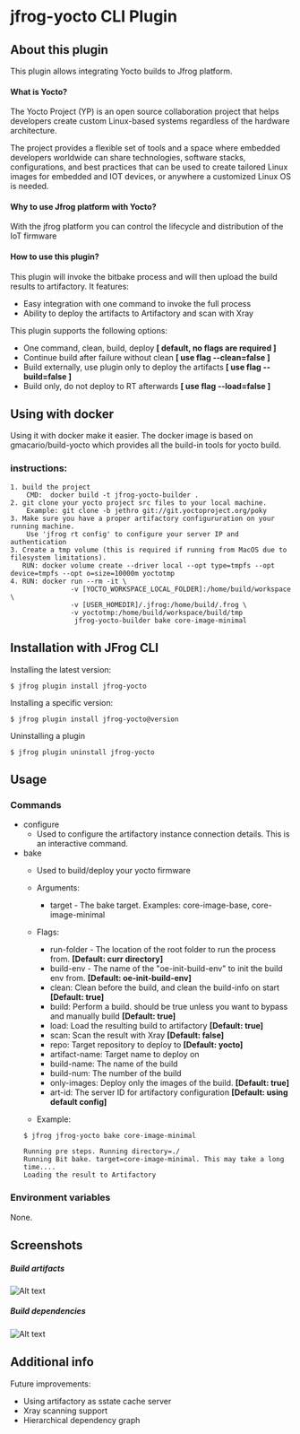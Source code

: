 # jfrog-yocto CLI Plugin

## About this plugin
This plugin allows integrating Yocto builds to Jfrog platform.

#### What is Yocto?
The Yocto Project (YP) is an open source collaboration project that helps developers create custom Linux-based systems regardless of the hardware architecture.

The project provides a flexible set of tools and a space where embedded developers worldwide can share technologies, software stacks, configurations, and best practices that can be used to create tailored Linux images for embedded and IOT devices, or anywhere a customized Linux OS is needed.  

#### Why to use Jfrog platform with Yocto?
With the jfrog platform you can control the lifecycle and distribution of the IoT firmware 

#### How to use this plugin?
 This plugin will invoke the bitbake process and will then upload the build results to artifactory. 
 It features:
 * Easy integration with one command to invoke the full process
 * Ability to deploy the artifacts to Artifactory and scan with Xray 

This plugin supports the following options:
* One command, clean, build, deploy **[ default, no flags are required ]**
* Continue build after failure without clean **[ use flag --clean=false ]**
* Build externally, use plugin only to deploy the artifacts **[ use flag --build=false ]**
* Build only, do not deploy to RT afterwards **[ use flag --load=false ]** 

## Using with docker

Using it with docker make it easier.
The docker image is based on gmacario/build-yocto which provides all the build-in tools for yocto build.

### instructions:
    1. build the project
        CMD:  docker build -t jfrog-yocto-builder .
    2. git clone your yocto project src files to your local machine. 
        Example: git clone -b jethro git://git.yoctoproject.org/poky
    3. Make sure you have a proper artifactory configururation on your running machine.
        Use 'jfrog rt config' to configure your server IP and authentication
    3. Create a tmp volume (this is required if running from MacOS due to filesystem limitations).
       RUN: docker volume create --driver local --opt type=tmpfs --opt device=tmpfs --opt o=size=10000m yoctotmp
    4. RUN: docker run --rm -it \
                   -v [YOCTO_WORKSPACE_LOCAL_FOLDER]:/home/build/workspace \
                   -v [USER_HOMEDIR]/.jfrog:/home/build/.frog \
                   -v yoctotmp:/home/build/workspace/build/tmp
                    jfrog-yocto-builder bake core-image-minimal

## Installation with JFrog CLI
Installing the latest version:

`$ jfrog plugin install jfrog-yocto`

Installing a specific version:

`$ jfrog plugin install jfrog-yocto@version`

Uninstalling a plugin

`$ jfrog plugin uninstall jfrog-yocto`

## Usage
### Commands
* configure
    - Used to configure the artifactory instance connection details. 
      This is an interactive command.
* bake
    - Used to build/deploy your yocto firmware 
    - Arguments:
        - target - The bake target. Examples: core-image-base, core-image-minimal
    - Flags:
        - run-folder - The location of the root folder to run the process from. **[Default: curr directory]**
        - build-env - The name of the "oe-init-build-env" to init the build env from. **[Default: oe-init-build-env]**
        - clean: Clean before the build, and clean the build-info on start **[Default: true]**
        - build: Perform a build. should be true unless you want to bypass and manually build **[Default: true]**
        - load: Load the resulting build to artifactory **[Default: true]**
        - scan: Scan the result with Xray **[Default: false]**
        - repo: Target repository to deploy to **[Default: yocto]**
        - artifact-name: Target name to deploy on
        - build-name: The name of the build
        - build-num: The number of the build
        - only-images: Deploy only the images of the build. **[Default: true]**
        - art-id: The server ID for artifactory configuration **[Default: using default config]**
            
    - Example:
    ```
  $ jfrog jfrog-yocto bake core-image-minimal
  
    Running pre steps. Running directory=./
    Running Bit bake. target=core-image-minimal. This may take a long time....
    Loading the result to Artifactory

  ```

### Environment variables
None.

## Screenshots
##### Build artifacts
![Alt text](doc/img/artifacts.png?raw=true "Artifacts")
##### Build dependencies
![Alt text](doc/img/dependencies.png?raw=true "Artifacts")

## Additional info
Future improvements:
* Using artifactory as sstate cache server
* Xray scanning support
* Hierarchical dependency graph
